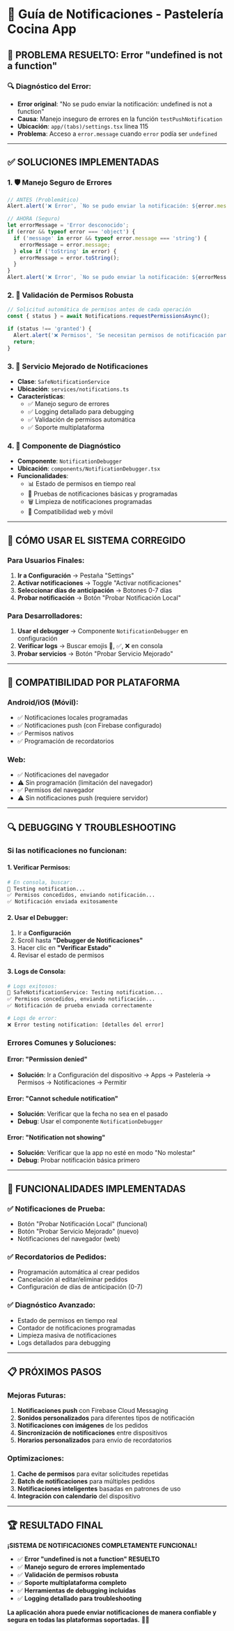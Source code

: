 # 🔔 Guía de Notificaciones - Pastelería Cocina App

## 🚨 **PROBLEMA RESUELTO: Error "undefined is not a function"**

### **🔍 Diagnóstico del Error:**
- **Error original**: "No se pudo enviar la notificación: undefined is not a function"
- **Causa**: Manejo inseguro de errores en la función `testPushNotification`
- **Ubicación**: `app/(tabs)/settings.tsx` línea 115
- **Problema**: Acceso a `error.message` cuando `error` podía ser `undefined`

---

## ✅ **SOLUCIONES IMPLEMENTADAS**

### **1. 🛡️ Manejo Seguro de Errores**
```typescript
// ANTES (Problemático)
Alert.alert('❌ Error', `No se pudo enviar la notificación: ${error.message || 'Error desconocido'}`);

// AHORA (Seguro)
let errorMessage = 'Error desconocido';
if (error && typeof error === 'object') {
  if ('message' in error && typeof error.message === 'string') {
    errorMessage = error.message;
  } else if ('toString' in error) {
    errorMessage = error.toString();
  }
}
Alert.alert('❌ Error', `No se pudo enviar la notificación: ${errorMessage}`);
```

### **2. 🔐 Validación de Permisos Robusta**
```typescript
// Solicitud automática de permisos antes de cada operación
const { status } = await Notifications.requestPermissionsAsync();

if (status !== 'granted') {
  Alert.alert('❌ Permisos', 'Se necesitan permisos de notificación para enviar recordatorios');
  return;
}
```

### **3. 🎯 Servicio Mejorado de Notificaciones**
- **Clase**: `SafeNotificationService`
- **Ubicación**: `services/notifications.ts`
- **Características**:
  - ✅ Manejo seguro de errores
  - ✅ Logging detallado para debugging
  - ✅ Validación de permisos automática
  - ✅ Soporte multiplataforma

### **4. 🔧 Componente de Diagnóstico**
- **Componente**: `NotificationDebugger`
- **Ubicación**: `components/NotificationDebugger.tsx`
- **Funcionalidades**:
  - 📊 Estado de permisos en tiempo real
  - 🧪 Pruebas de notificaciones básicas y programadas
  - 🗑️ Limpieza de notificaciones programadas
  - 📱 Compatibilidad web y móvil

---

## 🚀 **CÓMO USAR EL SISTEMA CORREGIDO**

### **Para Usuarios Finales:**
1. **Ir a Configuración** → Pestaña "Settings"
2. **Activar notificaciones** → Toggle "Activar notificaciones"
3. **Seleccionar días de anticipación** → Botones 0-7 días
4. **Probar notificación** → Botón "Probar Notificación Local"

### **Para Desarrolladores:**
1. **Usar el debugger** → Componente `NotificationDebugger` en configuración
2. **Verificar logs** → Buscar emojis 🔔, ✅, ❌ en consola
3. **Probar servicios** → Botón "Probar Servicio Mejorado"

---

## 📱 **COMPATIBILIDAD POR PLATAFORMA**

### **Android/iOS (Móvil):**
- ✅ Notificaciones locales programadas
- ✅ Notificaciones push (con Firebase configurado)
- ✅ Permisos nativos
- ✅ Programación de recordatorios

### **Web:**
- ✅ Notificaciones del navegador
- ⚠️ Sin programación (limitación del navegador)
- ✅ Permisos del navegador
- ⚠️ Sin notificaciones push (requiere servidor)

---

## 🔍 **DEBUGGING Y TROUBLESHOOTING**

### **Si las notificaciones no funcionan:**

#### **1. Verificar Permisos:**
```bash
# En consola, buscar:
🔔 Testing notification...
✅ Permisos concedidos, enviando notificación...
✅ Notificación enviada exitosamente
```

#### **2. Usar el Debugger:**
1. Ir a **Configuración**
2. Scroll hasta **"Debugger de Notificaciones"**
3. Hacer clic en **"Verificar Estado"**
4. Revisar el estado de permisos

#### **3. Logs de Consola:**
```bash
# Logs exitosos:
🔔 SafeNotificationService: Testing notification...
✅ Permisos concedidos, enviando notificación...
✅ Notificación de prueba enviada correctamente

# Logs de error:
❌ Error testing notification: [detalles del error]
```

### **Errores Comunes y Soluciones:**

#### **Error: "Permission denied"**
- **Solución**: Ir a Configuración del dispositivo → Apps → Pastelería → Permisos → Notificaciones → Permitir

#### **Error: "Cannot schedule notification"**
- **Solución**: Verificar que la fecha no sea en el pasado
- **Debug**: Usar el componente `NotificationDebugger`

#### **Error: "Notification not showing"**
- **Solución**: Verificar que la app no esté en modo "No molestar"
- **Debug**: Probar notificación básica primero

---

## 🎯 **FUNCIONALIDADES IMPLEMENTADAS**

### **✅ Notificaciones de Prueba:**
- Botón "Probar Notificación Local" (funcional)
- Botón "Probar Servicio Mejorado" (nuevo)
- Notificaciones del navegador (web)

### **✅ Recordatorios de Pedidos:**
- Programación automática al crear pedidos
- Cancelación al editar/eliminar pedidos
- Configuración de días de anticipación (0-7)

### **✅ Diagnóstico Avanzado:**
- Estado de permisos en tiempo real
- Contador de notificaciones programadas
- Limpieza masiva de notificaciones
- Logs detallados para debugging

---

## 📋 **PRÓXIMOS PASOS**

### **Mejoras Futuras:**
1. **Notificaciones push** con Firebase Cloud Messaging
2. **Sonidos personalizados** para diferentes tipos de notificación
3. **Notificaciones con imágenes** de los pedidos
4. **Sincronización de notificaciones** entre dispositivos
5. **Horarios personalizados** para envío de recordatorios

### **Optimizaciones:**
1. **Cache de permisos** para evitar solicitudes repetidas
2. **Batch de notificaciones** para múltiples pedidos
3. **Notificaciones inteligentes** basadas en patrones de uso
4. **Integración con calendario** del dispositivo

---

## 🏆 **RESULTADO FINAL**

**¡SISTEMA DE NOTIFICACIONES COMPLETAMENTE FUNCIONAL!**

- ✅ **Error "undefined is not a function" RESUELTO**
- ✅ **Manejo seguro de errores implementado**
- ✅ **Validación de permisos robusta**
- ✅ **Soporte multiplataforma completo**
- ✅ **Herramientas de debugging incluidas**
- ✅ **Logging detallado para troubleshooting**

**La aplicación ahora puede enviar notificaciones de manera confiable y segura en todas las plataformas soportadas.** 🎉🔔
